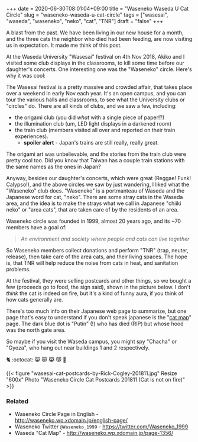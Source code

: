 +++
date = 2020-06-30T08:01:04+09:00
title = "Waseneko Waseda U Cat Circle"
slug = "waseneko-waseda-u-cat-circle"
tags = ["wasesai", "waseda", "waseneko", "neko", "cat", "TNR"]
draft = "false"
+++

A blast from the past. We have been living in our new house for a month, and the three cats the neighbor who died had been feeding, are now visiting us in expectation. It made me think of this post. 

At the Waseda University "Wasesai" festival on 4th Nov 2018, Akiko and I visited some club displays in the classrooms, to kill some time before our daughter's concerts. One interesting one was the "Waseneko" circle. Here's why it was cool: 

<!--more-->

The Wasesai festival is a pretty massive and crowded affair, that takes place over a weekend in early Nov each year. It's an open campus, and you can tour the various halls and classrooms, to see what the University clubs or "circles" do. There are all kinds of clubs, and we saw a few, including:

* the origami club (you did _what_ with a single piece of paper!?)
* the illumination club (um, LED light displays in a darkened room)
* the train club (members visited all over and reported on their train experiences). 
   * **spoiler alert** - Japan's trains are still really, really great.
 
The origami art was unbelievable, and the stories from the train club were pretty cool too. Did you know that Taiwan has a couple train stations with the same names as the ones in Japan?  

Anyway, besides our daughter's concerts, which were great (Reggae! Funk! Calypso!), and the above circles we saw by just wandering, I liked what the "Waseneko" club does. "Waseneko" is a portmanteau of Waseda and the Japanese word for cat, "neko". There are some stray cats in the Waseda area, and the idea is to make the strays what we call in Japanese "chiiki neko" or "area cats", that are taken care of by the residents of an area. 

Waseneko circle was founded in 1999, almost 20 years ago, and its ~70 members have a goal of: 

> _An environment and society where people and cats can live together_

So Waseneko members collect donations and perform "TNR" (trap, neuter, release), then take care of the area cats, and their living spaces. The hope is, that TNR will help reduce the noise from cats in heat, and sanitation problems. 

At the festival, they were selling postcards and other things, so we bought a few (proceeds go to food, the sign said), shown in the picture below. I don't _think_ the cat is indeed on fire, but it's a kind of funny aura, if you think of how cats generally are. 

There's too much info on their Japanese web page to summarize, but one page that's easy to understand if you don't speak japanese is the "[cat map](http://waseneko.wp.xdomain.jp/page-1356/)" page. The dark blue dot is "Putin" (!) who has died (RIP) but whose hood was the north gate area. 

So maybe if you visit the Waseda campus, you might spy "Chacha" or "Gyoza", who hang out near buildings 1 and 2 respectively. 

 :cat2: :octocat: :smile_cat: :crying_cat_face: :joy_cat: :heart_eyes_cat: :school: 

{{< figure "wasesai-cat-postcards-by-Rick-Cogley-201811.jpg" Resize "600x" Photo "Waseneko Circle Cat Postcards 201811 (Cat is not on fire)" >}}

### Related

* Waseneko Circle Page in English - http://waseneko.wp.xdomain.jp/english-page/
* Waseneko Twitter `@Waseneko_1999` - https://twitter.com/Waseneko_1999
* Waseda "Cat Map" - http://waseneko.wp.xdomain.jp/page-1356/
